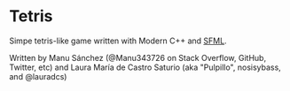 Tetris
======

Simpe tetris-like game written with Modern C++ and [SFML](http://www.sfml-dev.org/).

Written by Manu Sánchez (@Manu343726 on Stack Overflow, GitHub, Twitter, etc) and Laura María de Castro Saturio (aka "Pulpillo", nosisybass, and @lauradcs)


